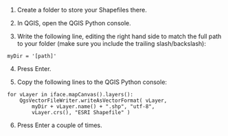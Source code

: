 1. Create a folder to store your Shapefiles there.

2. In QGIS, open the QGIS Python console.

3. Write the following line, editing the right hand side to match the full path to your folder (make sure you include the trailing slash/backslash):
```
myDir = '[path]'
```
4. Press Enter.

5. Copy the following lines to the QGIS Python console:

```
for vLayer in iface.mapCanvas().layers():
    QgsVectorFileWriter.writeAsVectorFormat( vLayer, 
        myDir + vLayer.name() + ".shp", "utf-8", 
        vLayer.crs(), "ESRI Shapefile" )
```
6. Press Enter a couple of times.
